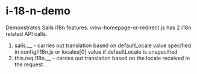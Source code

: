 # i-18-n-demo

Demonstrates Sails i18n features.
view-homepage-or-redirect.js has 2 i18n related API calls.
1. sails.__ - carries out translation based on defaultLocale value specified in config/i18n.js or locales[0] value if defaultLocale is unspecified
2. this.req.i18n.__ - carries out translation based on the locale received in the request
